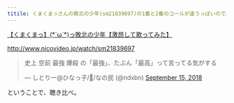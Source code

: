 ```yaml
---
titile: くまくまっさんの敗北の少年(sm21839697)の1番と2番のコールが違うっぽいので、聴き比べ
---
```


<script type="application/javascript" src="https://embed.nicovideo.jp/watch/sm21839697/script?w=640&h=360"></script><noscript><a href="http://www.nicovideo.jp/watch/sm21839697">【くまくまっ】(*´ω`*)っ敗北の少年【激昂して歌ってみた】</a></noscript>
http://www.nicovideo.jp/watch/sm21839697

<blockquote class="twitter-tweet" data-partner="tweetdeck"><p lang="ja" dir="ltr">史上 空前 最強 爆殺 の「最強」、たぶん「最高」って言ってる気がする</p>&mdash; しとりー@ひなっ子/🍆/なの民 (@ndxbn) <a href="https://twitter.com/ndxbn/status/1040812989182402560?ref_src=twsrc%5Etfw">September 15, 2018</a></blockquote>
<script async src="https://platform.twitter.com/widgets.js" charset="utf-8"></script>

ということで、聴き比べ。

<audio src="/assets/2018-09-15_concat.mp3">
  
